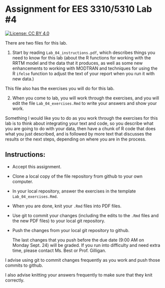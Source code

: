# Assignment for EES 3310/5310 Lab #4

[![License: CC BY 4.0](https://img.shields.io/badge/License-CC%20BY%204.0-lightgrey.svg)](https://creativecommons.org/licenses/by/4.0/)

There are two files for this lab.

1. Start by reading `Lab_04_instructions.pdf`, which describes things you need
to know for this lab (about the R functions for working with the RRTM model
and the data that it produces, as well as some new enhancements to working
with MODTRAN and techniques for using the R `ifelse` function to adjust
the text of your report when you run it with new data.)

This file also has the exercises you will do for this lab.

2. When you come to lab, you will work through the exercises, and you will
edit the file `Lab_04_exercises.Rmd` to write your answers and show your
work.

Something I would like you to do as you work through the exercises for this
lab is to think about integrating your text and code, so you describe what
you are going to do with your data, then have a chunk of R code that does
what you just described, and is followed by more text that discusses the
results or the next steps, depending on where you are in the process.

## Instructions:

* Accept this assignment.
* Clone a local copy of the file repository from github to your
  own computer.
* In your local repository, answer the exercises in the template
  `Lab_04_exercises.Rmd`.
* When you are done, knit your `.Rmd` files into PDF files.
* Use git to commit your changes (including the edits to the `.Rmd` files
  and the new PDF files) to your local git repository.
* Push the changes from your local git repository to github.

    The last changes that you push before the due date
    (9:00 AM on Monday Sept. 24) will be graded. If you run into 
    difficulty and need extra time, please contact Ms. Best or Prof. Gilligan.

I advise using git to commit changes frequently as you work and push those commits
to github.

I also advise knitting your answers frequently to make sure that they
knit correctly.
